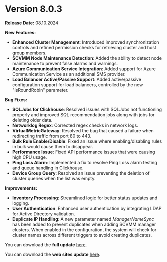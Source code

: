 # Version 8.0.3

**Release Date:** 08.10.2024

**New Features:**

* **Enhanced Cluster Management**: Introduced improved synchronization controls and refined permission checks for retrieving cluster and host group members.
* **SCVMM Node Maintenance Detection**: Added the ability to detect node maintenance to prevent false alarms and warnings.
* **Azure Communication Service Integration**: Added support for Azure Communication Service as an additional SMS provider.
* **Load Balancer Active/Passive Support**: Added active/passive configuration support for load balancers, controlled by the new "IsRoundRobin" parameter.

**Bug Fixes:**

* **SQLJobs for Clickhouse**: Resolved issues with SQLJobs not functioning properly and improved SQL recommendation jobs along with jobs for deleting older data.
* **Networklog Regex**: Corrected regex checks in network logs.
* **VirtualMetricGateway**: Resolved the bug that caused a failure when redirecting traffic from port 80 to 443.
* **Bulk Rule Enable/Disable**: Fixed an issue where enabling/disabling rules in bulk would cause them to disappear.
* **Performance Issue**: Fixed API performance issues that were causing high CPU usage.
* **Ping Loss Alarm**: Implemented a fix to resolve Ping Loss alarm testing and queue handling in Clickhouse.
* **Device Group Query**: Resolved an issue preventing the deletion of cluster queries when the list was empty.

**Improvements:**

* **Inventory Processing**: Streamlined logic for better status updates and logging.
* **User Authentication**: Enhanced user authentication by integrating LDAP for Active Directory validation.
* **Duplicate IP Handling**: A new parameter named _ManagerNameSync_ has been added to prevent duplicates when adding SCVMM manager clusters. When enabled in the configuration, the system will check for cluster names across different triggers to avoid creating duplicates.

You can download the **full update** [here](https://virtualmetric.blob.core.windows.net/downloads/builds/release/v8.0.3/setup/virtualmetric-update-full.exe).

You can download the **web sites update** [here](https://virtualmetric.blob.core.windows.net/downloads/builds/release/v8.0.3/setup/virtualmetric-update-websites.exe).

